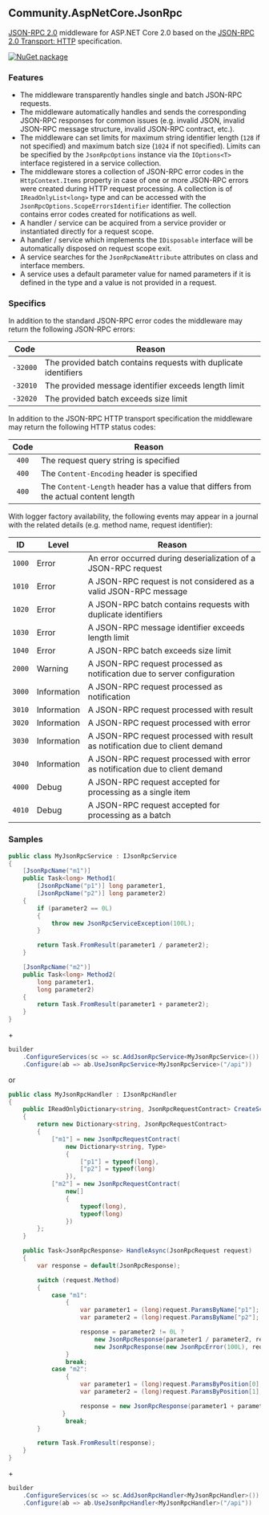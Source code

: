 ## Community.AspNetCore.JsonRpc

[JSON-RPC 2.0](http://www.jsonrpc.org/specification) middleware for ASP.NET Core 2.0 based on the [JSON-RPC 2.0 Transport: HTTP](https://www.simple-is-better.org/json-rpc/transport_http.html) specification.

[![NuGet package](https://img.shields.io/nuget/v/Community.AspNetCore.JsonRpc.svg?style=flat-square)](https://www.nuget.org/packages/Community.AspNetCore.JsonRpc)

### Features

- The middleware transparently handles single and batch JSON-RPC requests.
- The middleware automatically handles and sends the corresponding JSON-RPC responses for common issues (e.g. invalid JSON, invalid JSON-RPC message structure, invalid JSON-RPC contract, etc.).
- The middleware can set limits for maximum string identifier length (`128` if not specified) and maximum batch size (`1024` if not specified). Limits can be specified by the `JsonRpcOptions` instance via the `IOptions<T>` interface registered in a service collection.
- The middleware stores a collection of JSON-RPC error codes in the `HttpContext.Items` property in case of one or more JSON-RPC errors were created during HTTP request processing. A collection is of `IReadOnlyList<long>` type and can be accessed with the `JsonRpcOptions.ScopeErrorsIdentifier` identifier. The collection contains error codes created for notifications as well.
- A handler / service can be acquired from a service provider or instantiated directly for a request scope.
- A handler / service which implements the `IDisposable` interface will be automatically disposed on request scope exit.
- A service searches for the `JsonRpcNameAttribute` attributes on class and interface members.
- A service uses a default parameter value for named parameters if it is defined in the type and a value is not provided in a request.

### Specifics

In addition to the standard JSON-RPC error codes the middleware may return the following JSON-RPC errors:

Code | Reason
:---: | ---
`-32000` | The provided batch contains requests with duplicate identifiers
`-32010` | The provided message identifier exceeds length limit
`-32020` | The provided batch exceeds size limit

In addition to the JSON-RPC HTTP transport specification the middleware may return the following HTTP status codes:

Code | Reason
:---: | ---
`400` | The request query string is specified
`400` | The `Content-Encoding` header is specified
`400` | The `Content-Length` header has a value that differs from the actual content length

With logger factory availability, the following events may appear in a journal with the related details (e.g. method name, request identifier):

ID | Level | Reason
:---: | --- | ---
`1000` | Error | An error occurred during deserialization of a JSON-RPC request
`1010` | Error | A JSON-RPC request is not considered as a valid JSON-RPC message
`1020` | Error | A JSON-RPC batch contains requests with duplicate identifiers
`1030` | Error | A JSON-RPC message identifier exceeds length limit
`1040` | Error | A JSON-RPC batch exceeds size limit
`2000` | Warning | A JSON-RPC request processed as notification due to server configuration
`3000` | Information | A JSON-RPC request processed as notification
`3010` | Information | A JSON-RPC request processed with result
`3020` | Information | A JSON-RPC request processed with error
`3030` | Information | A JSON-RPC request processed with result as notification due to client demand
`3040` | Information | A JSON-RPC request processed with error as notification due to client demand
`4000` | Debug | A JSON-RPC request accepted for processing as a single item
`4010` | Debug | A JSON-RPC request accepted for processing as a batch

### Samples

```cs
public class MyJsonRpcService : IJsonRpcService
{
    [JsonRpcName("m1")]
    public Task<long> Method1(
        [JsonRpcName("p1")] long parameter1,
        [JsonRpcName("p2")] long parameter2)
    {
        if (parameter2 == 0L)
        {
            throw new JsonRpcServiceException(100L);
        }

        return Task.FromResult(parameter1 / parameter2);
    }

    [JsonRpcName("m2")]
    public Task<long> Method2(
        long parameter1,
        long parameter2)
    {
        return Task.FromResult(parameter1 + parameter2);
    }
}
```
\+
```cs
builder
    .ConfigureServices(sc => sc.AddJsonRpcService<MyJsonRpcService>())
    .Configure(ab => ab.UseJsonRpcService<MyJsonRpcService>("/api"))
```
or
```cs
public class MyJsonRpcHandler : IJsonRpcHandler
{
    public IReadOnlyDictionary<string, JsonRpcRequestContract> CreateScheme()
    {
        return new Dictionary<string, JsonRpcRequestContract>
        {
            ["m1"] = new JsonRpcRequestContract(
                new Dictionary<string, Type>
                {
                    ["p1"] = typeof(long),
                    ["p2"] = typeof(long)
                }),
            ["m2"] = new JsonRpcRequestContract(
                new[]
                {
                    typeof(long),
                    typeof(long)
                })
        };
    }

    public Task<JsonRpcResponse> HandleAsync(JsonRpcRequest request)
    {
        var response = default(JsonRpcResponse);

        switch (request.Method)
        {
            case "m1":
                {
                    var parameter1 = (long)request.ParamsByName["p1"];
                    var parameter2 = (long)request.ParamsByName["p2"];

                    response = parameter2 != 0L ?
                        new JsonRpcResponse(parameter1 / parameter2, request.Id) :
                        new JsonRpcResponse(new JsonRpcError(100L), request.Id);
                }
                break;
            case "m2":
                {
                    var parameter1 = (long)request.ParamsByPosition[0];
                    var parameter2 = (long)request.ParamsByPosition[1];

                    response = new JsonRpcResponse(parameter1 + parameter2, request.Id);
               }
                break;
        }

        return Task.FromResult(response);
    }
}
```
\+
```cs
builder
    .ConfigureServices(sc => sc.AddJsonRpcHandler<MyJsonRpcHandler>())
    .Configure(ab => ab.UseJsonRpcHandler<MyJsonRpcHandler>("/api"))
```